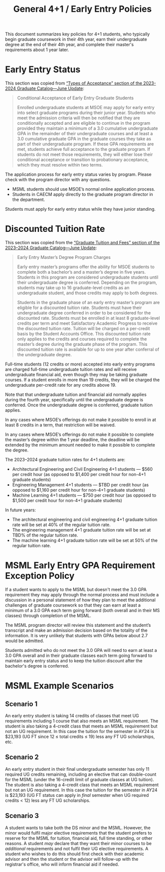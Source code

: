 ﻿---
title: "General 4+1 / Early Entry Policies"
---

This document summarizes key policies for 4+1 students, who typically begin graduate coursework in their 4th year, earn their undergraduate degree at the end of their 4th year, and complete their master's requirements about 1 year later.

# Early Entry Status

This section was copied from [“Types of Acceptance” section of the 2023-2024 Graduate Catalog—June Update](https://catalog.msoe.edu/content.php?catoid=36&navoid=1157#Types_of_Acceptance):

> Conditional Acceptance of Early Entry Graduate Students
>
> Enrolled undergraduate students at MSOE may apply for early entry into select graduate programs during their junior year. Students who meet the admission criteria will then be notified that they are conditionally accepted and are eligible to continue in the program provided they maintain a minimum of a 3.0 cumulative undergraduate GPA in the remainder of their undergraduate courses and at least a 3.0 cumulative graduate GPA in the graduate courses they take as part of their undergraduate program. If these GPA requirements are met, students achieve full acceptance to the graduate program. If students do not meet those requirements, they will either lose their conditional acceptance or transition to probationary acceptance, which they must resolve within two terms.

The application process for early entry status varies by program. Please check with the program director with any questions.
* MSML students should use MSOE’s normal online application process.
* Students in CAECM apply directly to the graduate program director in the department.

Students must apply for early entry status while they have junior standing.

# Discounted Tuition Rate

This section was copied from the [“Graduate Tuition and Fees” section of the 2023–2024 Graduate Catalog—June Update](https://catalog.msoe.edu/content.php?catoid=36&navoid=1164#tuitionfees):
> Early Entry Master’s Degree Program Charges
>
> Early entry master’s programs offer the ability for MSOE students to complete both a bachelor’s and a master’s degree in five years. Students in this program are considered undergraduate students until their undergraduate degree is conferred. Depending on the program, students may take up to 16 graduate-level credits as an undergraduate student, and those credits may apply to both degrees.
>
> Students in the graduate phase of an early entry master’s program are eligible for a discounted tuition rate. Students must have their undergraduate degree conferred in order to be considered for the discounted rate. Students must be enrolled in at least 8 graduate-level credits per term and meet Satisfactory Academic Progress to receive the discounted tuition rate. Tuition will be charged on a per-credit basis by the Student Accounts Office. This discounted tuition rate only applies to the credits and courses required to complete the master’s degree during the graduate phase of the program. This discounted tuition rate is available for up to one year after conferral of the undergraduate degree.

Full-time students (12 credits or more) accepted into early entry programs are charged full-time undergraduate tuition rates and will receive undergraduate financial aid, even though they may be taking graduate courses. If a student enrolls in more than 19 credits, they will be charged the undergraduate per-credit rate for any credits above 19.

Note that that undergraduate tuition and financial aid normally applies during the fourth year, specifically until the undergraduate degree is conferred. Once the undergraduate degree is conferred, graduate tuition applies.

In any cases where MSOE’s offerings do not make it possible to enroll in at least 8 credits in a term, that restriction will be waived.

In any cases where MSOE’s offerings do not make it possible to complete the master’s degree within the 1 year deadline, the deadline will be extended by the minimum amount needed to make it possible to complete the degree.

The 2023–2024 graduate tuition rates for 4+1 students are:
* Architectural Engineering and Civil Engineering 4+1 students — $560 per credit hour (as opposed to $1,400 per credit hour for non-4+1 graduate students)
* Engineering Management 4+1 students — $TBD per credit hour (as opposed to $1,160 per credit hour for non-4+1 graduate students)
* Machine Learning 4+1 students — $750 per credit hour (as opposed to $1,500 per credit hour for non-4+1 graduate students)

In future years:
* The architectural engineering and civil engineering 4+1 graduate tuition rate will be set at 40% of the regular tuition rate.
* The engineering management 4+1 graduate tuition rate will be set at TBD% of the regular tuition rate.
* The machine learning 4+1 graduate tuition rate will be set at 50% of the regular tuition rate.

# MSML Early Entry GPA Requirement Exception Policy

If a student wants to apply to the MSML but doesn't meet the 3.0 GPA requirement they may apply through the normal process and must include a discussion in a personal statement of how they plan to meet the additional challenges of graduate coursework so that they can earn at least a minimum of a 3.0 GPA each term going forward (both overall and in their MS classes) through completion of the MSML.

The MSML program director will review this statement and the student’s transcript and make an admission decision based on the totality of the information. It is very unlikely that students with GPAs below about 2.7 would be admitted.

Students admitted who do not meet the 3.0 GPA will need to earn at least a 3.0 GPA overall and in their graduate classes each term going forward to maintain early entry status and to keep the tuition discount after the bachelor's degree is conferred.

# MSML Example Scenarios

## Scenario 1

An early entry student is taking 14 credits of classes that meet UG requirements including 1 course that also meets an MSML requirement. The student is also taking a 4-credit class that meets an MSML requirement but not an UG requirement. In this case the tuition for the semester in AY24 is $23,193 (UG FT since 12 ≤ total credits ≤ 19) less any FT UG scholarships, etc.

## Scenario 2

An early entry student in their final undergraduate semester has only 11 required UG credits remaining, including an elective that can double-count for the MSML (under the 16-credit limit of graduate classes at UG tuition). The student is also taking a 4-credit class that meets an MSML requirement but not an UG requirement. In this case the tuition for the semester in AY24 is $23,193 (UG FT status can apply in *final* semester when UG required credits < 12) less any FT UG scholarships.

## Scenario 3

A student wants to take both the DS minor and the MSML. However, the minor would fulfil major elective requirements that the student prefers to reserve for the MSML for tuition, financial aid, full time standing, or other reasons. A student *may* declare that they want their minor courses to be *additional* requirements and not fulfil their UG elective requirements. A student who wishes to do this should first check with their academic advisor and then the student or the advisor will follow-up with the registrar's office, who will inform financial aid if needed.
